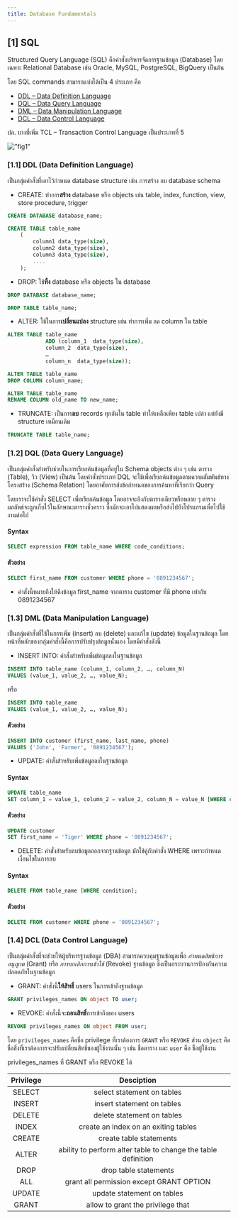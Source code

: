 ```yaml
---
title: Database Fundamentals
---
```


## [1] SQL

Structured Query Language (SQL) คือคำสั่งบริหารจัดการฐานข้อมูล (Database) โดยเฉพาะ Relational Database เช่น Oracle, MySQL, PostgreSQL, BigQuery เป็นต้น

โดย SQL commands สามารถแบ่งได้เป็น 4 ประเภท คือ
* [DDL – Data Definition Language](#11-ddl-data-definition-language)
* [DQL – Data Query Language](#12-dql-data-query-language)
* [DML – Data Manipulation Language](#13-dml-data-manipulation-language)
* [DCL – Data Control Language](#14-dcl-data-control-language)

ปล. บางที่เพิ่ม TCL – Transaction Control Language เป็นประเภทที่ 5

!["fig1"](https://media.geeksforgeeks.org/wp-content/uploads/20210920153429/new.png)

### [1.1] DDL (Data Definition Language)

เป็นกลุ่มคำสั่งที่เอาไว้กำหนด database structure เช่น การสร้าง ลบ database schema

* CREATE: ทำการ**สร้าง** database หรือ objects เช่น table, index, function, view, store procedure, trigger

```sql
CREATE DATABASE database_name;
```

```sql
CREATE TABLE table_name
    (
        column1 data_type(size),
        column2 data_type(size),
        column3 data_type(size),
        ....
    );
```

* DROP: ใช้**ทิ้ง** database หรือ objects ใน database

```sql
DROP DATABASE database_name;
```

```sql
DROP TABLE table_name;
```

* ALTER: ใช้ในการ**เปลี่ยนแปลง** structure เช่น ทำการเพิ่ม ลด column ใน table

```sql
ALTER TABLE table_name
            ADD (column_1  data_type(size),
            column_2  data_type(size),
            …
            column_n  data_type(size));
```

```sql
ALTER TABLE table_name
DROP COLUMN column_name;
```

```sql
ALTER TABLE table_name
RENAME COLUMN old_name TO new_name;
```

* TRUNCATE: เป็นการ**ลบ** records ทุกอันใน table ทำให้เหลือเพียง table เปล่า แต่ยังมี structure เหมือนเดิม

```sql
TRUNCATE TABLE table_name;
```

### [1.2] DQL (Data Query Language)

เป็นกลุ่มคำสั่งสำหรับช่วยในการเรียกค้นข้อมูลที่อยู่ใน Schema objects ต่าง ๆ เช่น ตาราง (Table), วิว (View) เป็นต้น โดยคำสั่งประเภท DQL จะใช้เพื่อเรียกค้นข้อมูลตามความสัมพันธ์ทางโครงสร้าง (Schema Relation) โดยอาศัยการส่งข้อกำหนดของการค้นหาที่เรียกว่า Query

โดยเราจะใช้คำสั่ง SELECT เพื่อเรียกค้นข้อมูล โดยอาจจะอิงกับตารางเดียวหรือหลาย ๆ ตาราง ผลลัพธ์จะถูกเก็บไว้ในลักษณะตารางชั่วคราว ซึ่งมักจะเอาไปแสดงผลหรือส่งไปยังโปรแกรมเพื่อไปใช้งานต่อไป

#### Syntax
```sql
SELECT expression FROM table_name WHERE code_conditions;
```

#### ตัวอย่าง
```sql
SELECT first_name FROM customer WHERE phone = '0891234567';
```
* คำสั่งนี้หมายถึงให้ดึงข้อมูล first_name จากตาราง customer ที่มี phone เท่ากับ 0891234567

### [1.3] DML (Data Manipulation Language)
เป็นกลุ่มคำสั่งที่ใช้ในการเพิ่ม (insert) ลบ (delete) และแก้ไข (update) ข้อมูลในฐานข้อมูล โดยหน้าที่หลักของกลุ่มคำสั่งนี้คือการปรับปรุงข้อมูลนั้นเอง โดยมีคำสั่งดังนี้

* INSERT INTO: คำสั่งสำหรับเพิ่มข้อมูลลงในฐานข้อมูล
```sql
INSERT INTO table_name (column_1, column_2, …, column_N)
VALUES (value_1, value_2, …, value_N);
```

หรือ

```sql
INSERT INTO table_name
VALUES (value_1, value_2, …, value_N);
```

#### ตัวอย่าง
```sql
INSERT INTO customer (first_name, last_name, phone)
VALUES ('John', 'Farmer', '0891234567');
```

* UPDATE: คำสั่งสำหรับเพิ่มข้อมูลลงในฐานข้อมูล
#### Syntax
```sql
UPDATE table_name
SET column_1 = value_1, column_2 = value_2, column_N = value_N [WHERE condition];
```
#### ตัวอย่าง
```sql
UPDATE customer
SET first_name = 'Tiger' WHERE phone = '0891234567';
```

* DELETE: คำสั่งสำหรับลบข้อมูลออกจากฐานข้อมูล มักใช้คู่กับคำสั่ง WHERE เพราะกำหนดเงื่อนไขในการลบ

#### Syntax
```sql
DELETE FROM table_name [WHERE condition];
```

#### ตัวอย่าง
```sql
DELETE FROM customer WHERE phone = '0891234567';
```

### [1.4] DCL (Data Control Language)
เป็นกลุ่มคำสั่งที่จะช่วยให้ผู้บริหารฐานข้อมูล (DBA)
สามารถควบคุมฐานข้อมูลเพื่อ *กำหนดสิทธิการอนุญาต* (Grant)  หรือ *การยกเลิกการเข้าใช้* (Revoke) ฐานข้อมูล ซึ่งเป็นกระบวนการป้องกันความปลอดภัยในฐานข้อมูล

* GRANT: คำสั่งนี้**ให้สิทธิ์** users ในการเข้าถึงฐานข้อมูล

```sql
GRANT privileges_names ON object TO user;
```

* REVOKE: คำสั่งนี้จะ**ถอนสิทธิ์**การเข้าถึงของ users

```sql
REVOKE privileges_names ON object FROM user;
```

โดย `privileges_names` คือชื่อ privilege ที่เราต้องการ `GRANT` หรือ `REVOKE` ส่วน `object` คือชื่อสิ่งที่เราต้องการจะปรับเปลี่ยนสิทธิ์ของผู้ใช้งานนั้น ๆ เช่น ชื่อตาราง และ `user` คือ ชื่อผู้ใช้งาน

privileges_names ที่ GRANT หรือ REVOKE ได้

| **Privilege** |                         **Desciption**                        |
|:-------------:|:-------------------------------------------------------------:|
|     SELECT    | select statement on tables                                    |
|     INSERT    | insert statement on tables                                    |
|     DELETE    | delete statement on tables                                    |
|     INDEX     | create an index on an exiting tables                          |
|     CREATE    | create table statements                                       |
|     ALTER     | ability to perform alter table to change the table definition |
|      DROP     | drop table statements                                         |
|      ALL      | grant all permission except GRANT OPTION                      |
|     UPDATE    | update statement on tables                                    |
|     GRANT     | allow to grant the privilege that                             |
